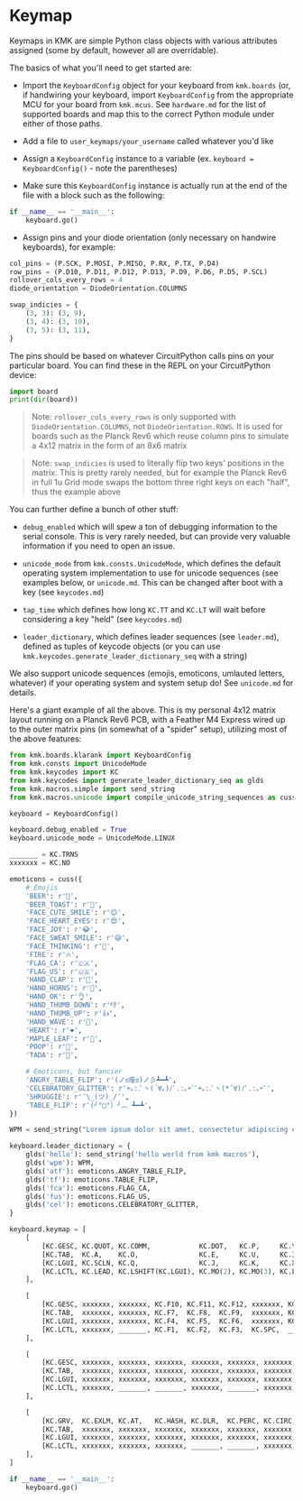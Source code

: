 # Keymap

Keymaps in KMK are simple Python class objects with various attributes assigned
(some by default, however all are overridable).

The basics of what you'll need to get started are:

- Import the `KeyboardConfig` object for your keyboard from `kmk.boards` (or, if
  handwiring your keyboard, import `KeyboardConfig` from the appropriate MCU for your
  board from `kmk.mcus`. See `hardware.md` for the list of supported boards and
  map this to the correct Python module under either of those paths.

- Add a file to `user_keymaps/your_username` called whatever you'd like

- Assign a `KeyboardConfig` instance to a variable (ex. `keyboard = KeyboardConfig()` - note
  the parentheses)

- Make sure this `KeyboardConfig` instance is actually run at the end of the file with
  a block such as the following:

```python
if __name__ == '__main__':
    keyboard.go()
```

- Assign pins and your diode orientation (only necessary on handwire keyboards),
  for example:

```python
col_pins = (P.SCK, P.MOSI, P.MISO, P.RX, P.TX, P.D4)
row_pins = (P.D10, P.D11, P.D12, P.D13, P.D9, P.D6, P.D5, P.SCL)
rollover_cols_every_rows = 4
diode_orientation = DiodeOrientation.COLUMNS

swap_indicies = {
    (3, 3): (3, 9),
    (3, 4): (3, 10),
    (3, 5): (3, 11),
}
```

The pins should be based on whatever CircuitPython calls pins on your particular
board. You can find these in the REPL on your CircuitPython device:

```python
import board
print(dir(board))
```

> Note: `rollover_cols_every_rows` is only supported with
> `DiodeOrientation.COLUMNS`, not `DiodeOrientation.ROWS`. It is used for boards
> such as the Planck Rev6 which reuse column pins to simulate a 4x12 matrix in
> the form of an 8x6 matrix

> Note: `swap_indicies` is used to literally flip two keys' positions in the
> matrix. This is pretty rarely needed, but for example the Planck Rev6 in full
> 1u Grid mode swaps the bottom three right keys on each "half", thus the
> example above

You can further define a bunch of other stuff:

- `debug_enabled` which will spew a ton of debugging information to the serial
  console. This is very rarely needed, but can provide very valuable information
  if you need to open an issue.

- `unicode_mode` from `kmk.consts.UnicodeMode`, which defines the default
  operating system implementation to use for unicode sequences (see examples
  below, or `unicode.md`. This can be changed after boot with a key (see
  `keycodes.md`)

- `tap_time` which defines how long `KC.TT` and `KC.LT` will wait before
  considering a key "held" (see `keycodes.md`)

- `leader_dictionary`, which defines leader sequences (see `leader.md`), defined
  as tuples of keycode objects (or you can use
  `kmk.keycodes.generate_leader_dictionary_seq` with a string)

We also support unicode sequences (emojis, emoticons, umlauted letters,
whatever) if your operating system and system setup do! See `unicode.md` for
details.

Here's a giant example of all the above. This is my personal 4x12 matrix layout
running on a Planck Rev6 PCB, with a Feather M4 Express wired up to the outer
matrix pins (in somewhat of a "spider" setup), utilizing most of the above
features:

```python
from kmk.boards.klarank import KeyboardConfig
from kmk.consts import UnicodeMode
from kmk.keycodes import KC
from kmk.keycodes import generate_leader_dictionary_seq as glds
from kmk.macros.simple import send_string
from kmk.macros.unicode import compile_unicode_string_sequences as cuss

keyboard = KeyboardConfig()

keyboard.debug_enabled = True
keyboard.unicode_mode = UnicodeMode.LINUX

_______ = KC.TRNS
xxxxxxx = KC.NO

emoticons = cuss({
    # Emojis
    'BEER': r'🍺',
    'BEER_TOAST': r'🍻',
    'FACE_CUTE_SMILE': r'😊',
    'FACE_HEART_EYES': r'😍',
    'FACE_JOY': r'😂',
    'FACE_SWEAT_SMILE': r'😅',
    'FACE_THINKING': r'🤔',
    'FIRE': r'🔥',
    'FLAG_CA': r'🇨🇦',
    'FLAG_US': r'🇺🇸',
    'HAND_CLAP': r'👏',
    'HAND_HORNS': r'🤘',
    'HAND_OK': r'👌',
    'HAND_THUMB_DOWN': r'👎',
    'HAND_THUMB_UP': r'👍',
    'HAND_WAVE': r'👋',
    'HEART': r'❤️',
    'MAPLE_LEAF': r'🍁',
    'POOP': r'💩',
    'TADA': r'🎉',

    # Emoticons, but fancier
    'ANGRY_TABLE_FLIP': r'(ノಠ痊ಠ)ノ彡┻━┻',
    'CELEBRATORY_GLITTER': r'+｡:.ﾟヽ(´∀｡)ﾉﾟ.:｡+ﾟﾟ+｡:.ﾟヽ(*´∀)ﾉﾟ.:｡+ﾟ',
    'SHRUGGIE': r'¯\_(ツ)_/¯',
    'TABLE_FLIP': r'(╯°□°）╯︵ ┻━┻',
})

WPM = send_string("Lorem ipsum dolor sit amet, consectetur adipiscing elit, sed do eiusmod tempor incididunt ut labore et dolore magna aliqua. Bibendum arcu vitae elementum curabitur vitae nunc sed. Facilisis sed odio morbi quis.")

keyboard.leader_dictionary = {
    glds('hello'): send_string('hello world from kmk macros'),
    glds('wpm'): WPM,
    glds('atf'): emoticons.ANGRY_TABLE_FLIP,
    glds('tf'): emoticons.TABLE_FLIP,
    glds('fca'): emoticons.FLAG_CA,
    glds('fus'): emoticons.FLAG_US,
    glds('cel'): emoticons.CELEBRATORY_GLITTER,
}

keyboard.keymap = [
    [
        [KC.GESC, KC.QUOT, KC.COMM,            KC.DOT,   KC.P,     KC.Y,    KC.F,    KC.G,     KC.C,    KC.R,    KC.L,  KC.BSPC],
        [KC.TAB,  KC.A,    KC.O,               KC.E,     KC.U,     KC.I,    KC.D,    KC.H,     KC.T,    KC.N,    KC.S,  KC.ENT],
        [KC.LGUI, KC.SCLN, KC.Q,               KC.J,     KC.K,     KC.X,    KC.B,    KC.M,     KC.W,    KC.V,    KC.Z,  KC.LALT],
        [KC.LCTL, KC.LEAD, KC.LSHIFT(KC.LGUI), KC.MO(2), KC.MO(3), KC.LSFT, KC.SPC,  KC.MO(1), KC.LEFT, KC.DOWN, KC.UP, KC.RGHT],
    ],

    [
        [KC.GESC, xxxxxxx, xxxxxxx, KC.F10, KC.F11, KC.F12, xxxxxxx, KC.PSLS, KC.N7, KC.N8,  KC.N9,   KC.BSPC],
        [KC.TAB,  xxxxxxx, xxxxxxx, KC.F7,  KC.F8,  KC.F9,  xxxxxxx, KC.PAST, KC.N4, KC.N5,  KC.N6,   _______],
        [KC.LGUI, xxxxxxx, xxxxxxx, KC.F4,  KC.F5,  KC.F6,  xxxxxxx, KC.PMNS, KC.N1, KC.N2,  KC.N3,   _______],
        [KC.LCTL, xxxxxxx, _______, KC.F1,  KC.F2,  KC.F3,  KC.SPC,  _______, KC.N0, KC.DOT, xxxxxxx, KC.EQL],
    ],

    [
        [KC.GESC, xxxxxxx, xxxxxxx, xxxxxxx, xxxxxxx, xxxxxxx, xxxxxxx, xxxxxxx, KC.BSLS, KC.LBRC, KC.RBRC, KC.DEL],
        [KC.TAB,  xxxxxxx, xxxxxxx, xxxxxxx, xxxxxxx, xxxxxxx, xxxxxxx, xxxxxxx, xxxxxxx, xxxxxxx, xxxxxxx, KC.MINS],
        [KC.LGUI, xxxxxxx, xxxxxxx, xxxxxxx, xxxxxxx, xxxxxxx, xxxxxxx, xxxxxxx, KC.LBRC, xxxxxxx, xxxxxxx, KC.INS],
        [KC.LCTL, xxxxxxx, _______, _______, xxxxxxx, _______, xxxxxxx, xxxxxxx, KC.HOME, KC.PGDN, KC.PGUP, KC.END],
    ],

    [
        [KC.GRV,  KC.EXLM, KC.AT,   KC.HASH, KC.DLR,  KC.PERC, KC.CIRC, KC.AMPR, KC.ASTR, KC.LPRN, KC.RPRN, KC.SLSH],
        [KC.TAB,  xxxxxxx, xxxxxxx, xxxxxxx, xxxxxxx, xxxxxxx, xxxxxxx, xxxxxxx, xxxxxxx, xxxxxxx, xxxxxxx, KC.MINS],
        [KC.LGUI, xxxxxxx, xxxxxxx, xxxxxxx, xxxxxxx, xxxxxxx, xxxxxxx, xxxxxxx, xxxxxxx, xxxxxxx, xxxxxxx, xxxxxxx],
        [KC.LCTL, xxxxxxx, xxxxxxx, xxxxxxx, _______, _______, xxxxxxx, xxxxxxx, KC.MUTE, KC.VOLD, KC.VOLU, xxxxxxx],
    ],
]

if __name__ == '__main__':
    keyboard.go()
```
